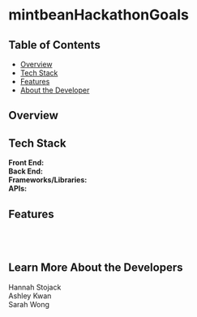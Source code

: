 # mintbeanHackathonGoals


## Table of Contents

- [Overview](#overview)
- [Tech Stack](#tech-stack)
- [Features](#features)
- [About the Developer](#developer)

## <a name="overview"></a>Overview


## <a name="tech-stack"></a>Tech Stack

**Front End:** <br>
**Back End:** <br>
**Frameworks/Libraries:** <br>
**APIs:** 
<br/>

## <a name="features"></a>Features

<br><br>


## <a name="developer"></a>Learn More About the Developers <br>
Hannah Stojack <br>
Ashley Kwan <br>
Sarah Wong <br>
